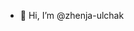 - 👋 Hi, I’m @zhenja-ulchak

<!---
zhenja-ulchak/zhenja-ulchak is a ✨ special ✨ repository because its `README.md` (this file) appears on your GitHub profile.
You can click the Preview link to take a look at your changes.
--->
